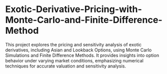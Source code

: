 # Exotic-Derivative-Pricing-with-Monte-Carlo-and-Finite-Difference-Method
This project explores the pricing and sensitivity analysis of exotic derivatives, including Asian and Lookback Options, using Monte Carlo Simulations and Finite Difference Methods. It provides insights into option behavior under varying market conditions, emphasizing numerical techniques for accurate valuation and sensitivity analysis.
